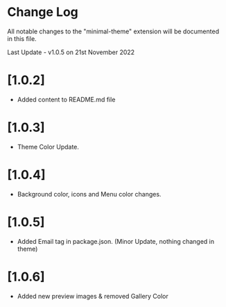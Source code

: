 # Change Log

All notable changes to the "minimal-theme" extension will be documented in this file.

Last Update - v1.0.5 on 21st November 2022

# [1.0.2]

- Added content to README.md file

# [1.0.3]

- Theme Color Update.

# [1.0.4]

- Background color, icons and Menu color changes.

# [1.0.5]

- Added Email tag in package.json. (Minor Update, nothing changed in theme)

# [1.0.6]

- Added new preview images & removed Gallery Color